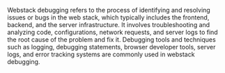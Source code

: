 Webstack debugging refers to the process of identifying and resolving issues or bugs in the web stack, which typically includes the frontend, backend, and the server infrastructure. It involves troubleshooting and analyzing code, configurations, network requests, and server logs to find the root cause of the problem and fix it. Debugging tools and techniques such as logging, debugging statements, browser developer tools, server logs, and error tracking systems are commonly used in webstack debugging.